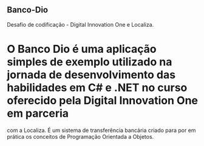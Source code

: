 ## Banco-Dio
Desafio de codificação - Digital Innovation One e Localiza. 


# O Banco Dio é uma aplicação simples de exemplo utilizado na jornada de desenvolvimento das habilidades em C# e .NET no curso oferecido pela Digital Innovation One em parceria 
com a Localiza. É um sistema de transferência bancária criado para por em prática os conceitos de Programação Orientada a Objetos. 
